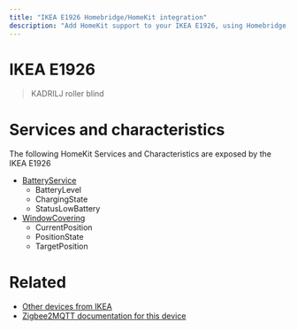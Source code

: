 ```yaml
---
title: "IKEA E1926 Homebridge/HomeKit integration"
description: "Add HomeKit support to your IKEA E1926, using Homebridge, Zigbee2MQTT and homebridge-z2m."
---
```

<!---
This file has been GENERATED using src/docgen/docgen.ts
DO NOT EDIT THIS FILE MANUALLY!
-->
# IKEA E1926
> KADRILJ roller blind


# Services and characteristics
The following HomeKit Services and Characteristics are exposed by
the IKEA E1926

* [BatteryService](../../battery.md)
  * BatteryLevel
  * ChargingState
  * StatusLowBattery
* [WindowCovering](../../cover.md)
  * CurrentPosition
  * PositionState
  * TargetPosition


# Related
* [Other devices from IKEA](../index.md#ikea)
* [Zigbee2MQTT documentation for this device](https://www.zigbee2mqtt.io/devices/E1926.html)